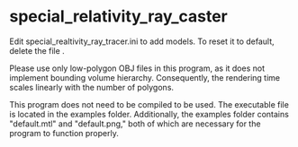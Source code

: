 # special_relativity_ray_caster
Edit special_realtivity_ray_tracer.ini to add models. 
To reset it to default, delete the file .

Please use only low-polygon OBJ files in this program, as it does not implement bounding volume hierarchy. Consequently, the rendering time scales linearly with the number of polygons.

This program does not need to be compiled to be used. The executable file is located in the examples folder. Additionally, the examples folder contains "default.mtl" and "default.png," both of which are necessary for the program to function properly.
